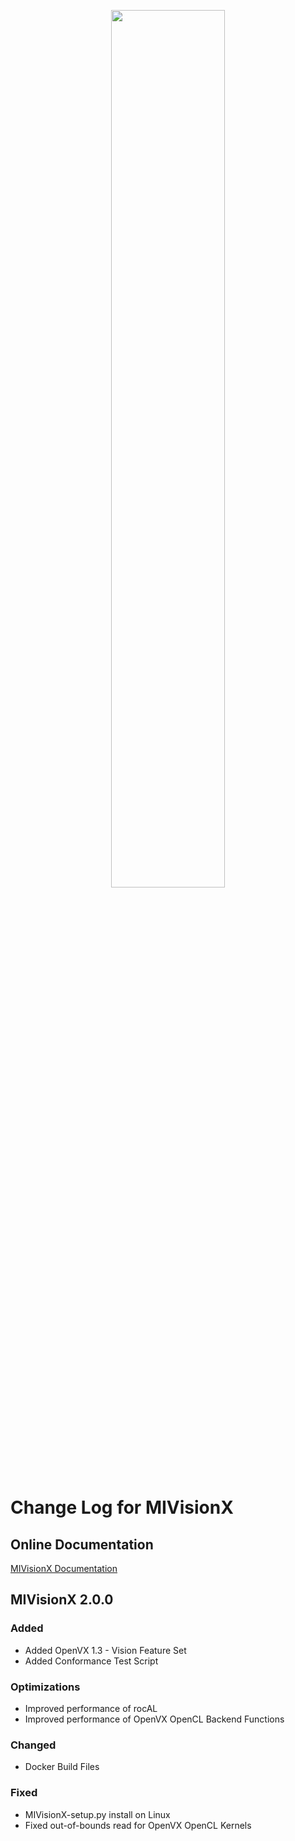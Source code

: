 <p align="center"><img width="60%" src="https://github.com/GPUOpen-ProfessionalCompute-Libraries/MIVisionX/raw/master/docs/images/MIVisionX.png" /></p>

# Change Log for MIVisionX

## Online Documentation

[MIVisionX Documentation](https://gpuopen-professionalcompute-libraries.github.io/MIVisionX/)

## MIVisionX 2.0.0

### Added
- Added OpenVX 1.3 - Vision Feature Set
- Added Conformance Test Script

### Optimizations
- Improved performance of rocAL
- Improved performance of OpenVX OpenCL Backend Functions

### Changed
- Docker Build Files 

### Fixed
- MIVisionX-setup.py install on Linux
- Fixed out-of-bounds read for OpenVX OpenCL Kernels